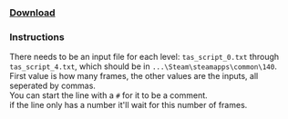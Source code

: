 ### [Download](https://github.com/rmadlal/140-tas/releases/) ###

### Instructions ###  
There needs to be an input file for each level: `tas_script_0.txt` through `tas_script_4.txt`, which should be in `...\Steam\steamapps\common\140`.  
First value is how many frames, the other values are the inputs, all seperated by commas.  
You can start the line with a `#` for it to be a comment.  
if the line only has a number it'll wait for this number of frames.
